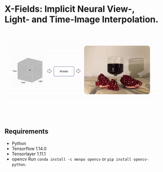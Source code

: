 # X-Fields: Implicit Neural View-, Light- and Time-Image Interpolation.
<img src = "img/teaser.gif" width="1000">



## Requirements
* Python
* Tensorflow 1.14.0
* Tensorlayer 1.11.1
* opencv Run ``conda install -c menpo opencv`` or ``pip install opencv-python``.
